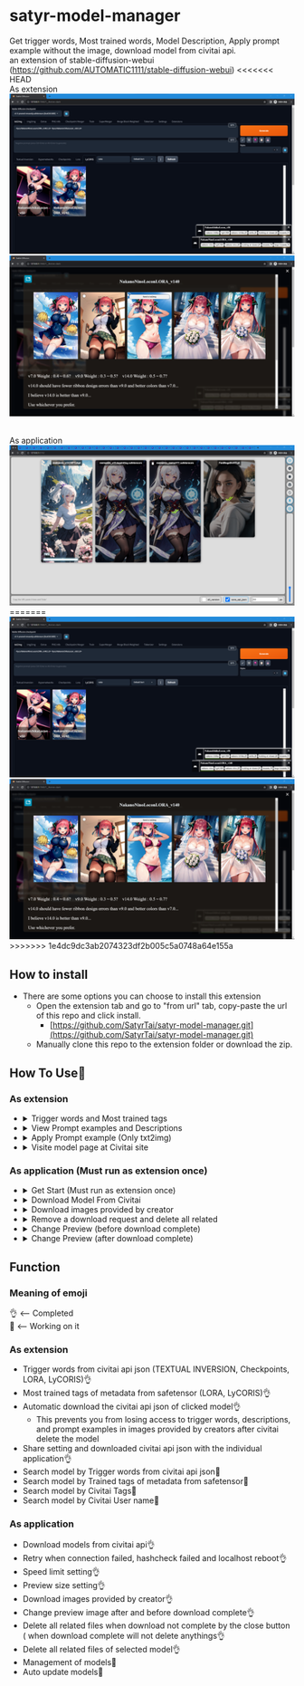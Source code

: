 # satyr-model-manager
Get trigger words, Most trained words, Model Description, Apply prompt example without the image, download model from civitai api.<br>
an extension of stable-diffusion-webui (https://github.com/AUTOMATIC1111/stable-diffusion-webui)
<<<<<<< HEAD
<br>
As extension
<br><img src="/README/extension_preview.png"><img src="/README/extension_preview_model_info.png">

<br>
As application
<br><img src="/README/downloader_preview.png">
=======
<br><img src="/README/extension_preview.png"><img src="/README/extension_preview_model_info.png">
>>>>>>> 1e4dc9dc3ab2074323df2b005c5a0748a64e155a

## How to install
   - There are some options you can choose to install this extension
      - Open the extension tab and go to "from url" tab, copy-paste the url of this repo and click install.
         - [https://github.com/SatyrTai/satyr-model-manager.git](https://github.com/SatyrTai/satyr-model-manager.git)
      - Manually clone this repo to the extension folder or download the zip.

## How To Use🤪
### As extension
   <ul>
      
   <li>
      <details>
      <summary>Trigger words and Most trained tags</summary>
      <ul>
         <li>Click on the model card in the webui extra page</li>
         <li>Afterwards, a notification card will appear in the bottom right corner of your webui window</li>
         <li>If the information is present, the notification card will contain the trigger words and the most trained tags</li>
         <li>Apply trigger words and most trained labels with a single click</li>
         <li>trigger words green underline</li>
         <li>most trained tags orange underline</li>
      </ul>
      <img src="/README/extension_preview.png">
      </details>
   </li>
   
   <li>
      <details>
      <summary>View Prompt examples and Descriptions</summary>
      <ul>
         <li>Click bottom right notice card to open popup window</li>
         <li>Scroll down to read Model Description and Model version Description</li>
      </ul>
      <br>
      <img src="/README/extension_preview_model_info.png">
      </details>
   </li>
   
   <li>
      <details>
      <summary>Apply Prompt example (Only txt2img)</summary>
      <ul>
         <li>Click bottom right notice card to open popup window</li>
         <li>Click white dot at top left of the image to apply prompt example (Only txt2img)</li>
         <li>No white dot mean no prompts of the image in api json</li>
      </ul>
      <br>
      <img src="/README/extension_preview_model_info.png">
      </details>
   </li>
   
   <li>
      <details>
      <summary>Visite model page at Civitai site</summary>
      <ul>
         <li>Click bottom right notice card to open popup window</li>
         <li>Click blue button at top left of the popup window to visite civitai site of the model</li>
      </ul>
      <br>
      <img src="/README/extension_preview_model_info.png">
      </details>
   </li>
   
   </ul>

### As application (Must run as extension once)
   <ul>
      
   <li>
      <details>
      <summary>Get Start (Must run as extension once)</summary>
      <ul>
         <li>Run once as an extension to gather model path information recognized by the webui</li>
         <li>Windows OS : Double Click the satyr-model-manager.bat</li>
         <li>macOS and linux : Double Click the satyr-model-manager.sh(converted by chatgpt from .bat <- never tested🤣)</li>
         <li>By Default localhost will be [127.0.0.1/8762](http://127.0.0.1:8762/)</li>
      </ul>
      </details>
   </li>
   
   <li>
      <details>
      <summary>Download Model From Civitai</summary>
      <ul>
         <li>Copy(Ctrl+C) the Model page URL from your browser such as https://civitai.com/models/71961/fast-negative-embedding-fastnegativev2</li>
         <li>Paste(Ctrl+V) the Model page URL to the page and enter.</li>
         <li>Download Card show up and it is downloading</li>
         <li>Model is automatic located to path recognized by webui</li>
      </ul>
<<<<<<< HEAD
      <img src="/README/downloader_preview.png">
=======
         <img src="/web/imgs/no-preview.jpg">
>>>>>>> 1e4dc9dc3ab2074323df2b005c5a0748a64e155a
      </details>
   </li>
   
   <li>
      <details>
      <summary>Download images provided by creator</summary>
      <ul>
         <li>Click bottom right notice card to open popup window</li>
         <li>Click the checkbox of the target image</li>
         <li>Click "Apply Changes" button top left of popup window</li>
         <li>The downloaded image is located next to the model</li>
      </ul>
      <br>
<<<<<<< HEAD
      <img src="/README/downloader_preview.png">
=======
      <img src="/web/imgs/no-preview.jpg">
>>>>>>> 1e4dc9dc3ab2074323df2b005c5a0748a64e155a
      </details>
   </li>

   <li>
      <details>
      <summary>Remove a download request and delete all related</summary>
      <ul>
         <br>
         <li>If download not complete.</li>
         <li>Just click the close button on download card</li>
         <br>
         <li>If download has completed.</li>
         <li>Click the lock button</li>
         <li>Delete button will show up top left of the download card</li>
      </ul>
<<<<<<< HEAD
      <img src="/README/downloader_preview.png">
=======
         <img src="/web/imgs/no-preview.jpg">
>>>>>>> 1e4dc9dc3ab2074323df2b005c5a0748a64e155a
      </details>
   </li>
   
   <li>
      <details>
      <summary>Change Preview (before download complete)</summary>
      <ul>
         <li>Download Card has two arrow buttons</li>
         <li>Click arrow buttons to change preview</li>
      </ul>
<<<<<<< HEAD
      <img src="/README/downloader_preview.png">
=======
         <img src="/web/imgs/no-preview.jpg">
>>>>>>> 1e4dc9dc3ab2074323df2b005c5a0748a64e155a
      </details>
   </li>
   
   <li>
      <details>
      <summary>Change Preview (after download complete)</summary>
      <ul>
         <li>Download card has a lock button</li>
         <li>Click it ! </li>
         <li>Arrow buttons show up</li>
         <li>Click arrow buttons to change preview</li>
      </ul>
<<<<<<< HEAD
      <img src="/README/downloader_preview.png">
=======
         <img src="/web/imgs/no-preview.jpg">
>>>>>>> 1e4dc9dc3ab2074323df2b005c5a0748a64e155a
      </details>
   </li>
      
   </ul>

## Function

   ### Meaning of emoji 
   👌 <-- Completed<br>
   🤪 <-- Working on it

   ### As extension
   - Trigger words from civitai api json (TEXTUAL INVERSION, Checkpoints, LORA, LyCORIS)👌
   - Most trained tags of metadata from safetensor (LORA, LyCORIS)👌
   - Automatic download the civitai api json of clicked model👌
      - This prevents you from losing access to trigger words, descriptions, <br>and prompt examples in images provided by creators after civitai delete the model
   - Share setting and downloaded civitai api json with the individual application👌
   - Search model by Trigger words from civitai api json🤪
   - Search model by Trained tags of metadata from safetensor🤪
   - Search model by Civitai Tags🤪
   - Search model by Civitai User name🤪
   
   ### As application
   - Download models from civitai api👌
   - Retry when connection failed, hashcheck failed and localhost reboot👌
   - Speed limit setting👌
   - Preview size setting👌
   - Download images provided by creator👌
   - Change preview image after and before download complete👌
   - Delete all related files when download not complete by the close button ( when download complete will not delete anythings👌
   - Delete all related files of selected model👌
   - Management of models🤪
   - Auto update models🤪
